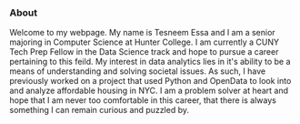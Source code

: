 ### About
Welcome to my webpage. My name is Tesneem Essa and I am a senior majoring in Computer Science at Hunter College. I am currently a CUNY Tech Prep Fellow in the Data Science track and hope to pursue a career pertaining to this feild. My interest in data analytics lies in it's ability to be a means of understanding and solving societal issues. As such, I have previously worked on a project that used Python and OpenData to look into and analyze affordable housing in NYC. I am a problem solver at heart and hope that I am never too comfortable in this career, that there is always something I can remain curious and puzzled by. 
